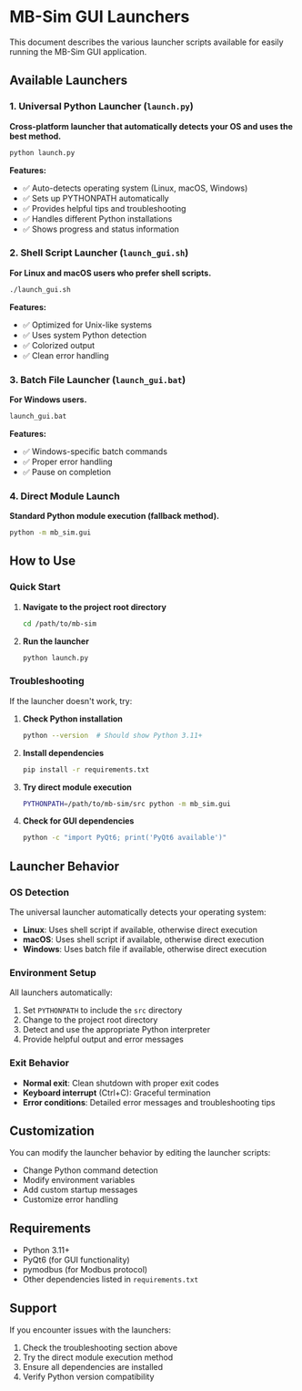 # MB-Sim GUI Launchers

This document describes the various launcher scripts available for easily running the MB-Sim GUI application.

## Available Launchers

### 1. Universal Python Launcher (`launch.py`)

**Cross-platform launcher that automatically detects your OS and uses the best method.**

```bash
python launch.py
```

**Features:**
- ✅ Auto-detects operating system (Linux, macOS, Windows)
- ✅ Sets up PYTHONPATH automatically
- ✅ Provides helpful tips and troubleshooting
- ✅ Handles different Python installations
- ✅ Shows progress and status information

### 2. Shell Script Launcher (`launch_gui.sh`)

**For Linux and macOS users who prefer shell scripts.**

```bash
./launch_gui.sh
```

**Features:**
- ✅ Optimized for Unix-like systems
- ✅ Uses system Python detection
- ✅ Colorized output
- ✅ Clean error handling

### 3. Batch File Launcher (`launch_gui.bat`)

**For Windows users.**

```bash
launch_gui.bat
```

**Features:**
- ✅ Windows-specific batch commands
- ✅ Proper error handling
- ✅ Pause on completion

### 4. Direct Module Launch

**Standard Python module execution (fallback method).**

```bash
python -m mb_sim.gui
```

## How to Use

### Quick Start

1. **Navigate to the project root directory**
   ```bash
   cd /path/to/mb-sim
   ```

2. **Run the launcher**
   ```bash
   python launch.py
   ```

### Troubleshooting

If the launcher doesn't work, try:

1. **Check Python installation**
   ```bash
   python --version  # Should show Python 3.11+
   ```

2. **Install dependencies**
   ```bash
   pip install -r requirements.txt
   ```

3. **Try direct module execution**
   ```bash
   PYTHONPATH=/path/to/mb-sim/src python -m mb_sim.gui
   ```

4. **Check for GUI dependencies**
   ```bash
   python -c "import PyQt6; print('PyQt6 available')"
   ```

## Launcher Behavior

### OS Detection

The universal launcher automatically detects your operating system:

- **Linux**: Uses shell script if available, otherwise direct execution
- **macOS**: Uses shell script if available, otherwise direct execution
- **Windows**: Uses batch file if available, otherwise direct execution

### Environment Setup

All launchers automatically:

1. Set `PYTHONPATH` to include the `src` directory
2. Change to the project root directory
3. Detect and use the appropriate Python interpreter
4. Provide helpful output and error messages

### Exit Behavior

- **Normal exit**: Clean shutdown with proper exit codes
- **Keyboard interrupt** (Ctrl+C): Graceful termination
- **Error conditions**: Detailed error messages and troubleshooting tips

## Customization

You can modify the launcher behavior by editing the launcher scripts:

- Change Python command detection
- Modify environment variables
- Add custom startup messages
- Customize error handling

## Requirements

- Python 3.11+
- PyQt6 (for GUI functionality)
- pymodbus (for Modbus protocol)
- Other dependencies listed in `requirements.txt`

## Support

If you encounter issues with the launchers:

1. Check the troubleshooting section above
2. Try the direct module execution method
3. Ensure all dependencies are installed
4. Verify Python version compatibility